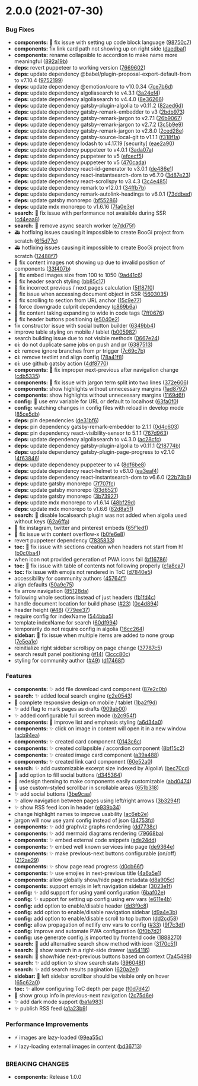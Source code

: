 # 2.0.0 (2021-07-30)


### Bug Fixes

* **components:** :bug: fix issue with setting up code block language ([98750c7](https://github.com/mrtrashmind/boogi-test-bible/commit/98750c73eddef784a969723a8e31dc45caef7a03))
* **components:** fix link card path not showing up on right side ([daedbaf](https://github.com/mrtrashmind/boogi-test-bible/commit/daedbafc5c68d8859d5945d8840730d686d556c7))
* **components:** rename collapsible to accordion to make name more meaningful ([892a19b](https://github.com/mrtrashmind/boogi-test-bible/commit/892a19b9d62ff6174e3bb8a5a143c5d5e4caaf2b))
* **deps:** revert puppeteer to working version ([7669602](https://github.com/mrtrashmind/boogi-test-bible/commit/7669602627ee47afceeb41e8ae51a1ee34b67513))
* **deps:** update dependency @babel/plugin-proposal-export-default-from to v7.10.4 ([9752199](https://github.com/mrtrashmind/boogi-test-bible/commit/975219952ac6c43ef6eb419a184fc7660ca586f1))
* **deps:** update dependency @emotion/core to v10.0.34 ([7ce7b6d](https://github.com/mrtrashmind/boogi-test-bible/commit/7ce7b6def666cb3fa36cd8164e28f73105d12a23))
* **deps:** update dependency algoliasearch to v4.3.1 ([3a24ef4](https://github.com/mrtrashmind/boogi-test-bible/commit/3a24ef48e5bc376996a31c8835a643de4f700cac))
* **deps:** update dependency algoliasearch to v4.4.0 ([8e36266](https://github.com/mrtrashmind/boogi-test-bible/commit/8e36266c97628883f0ecfc8460f02c7d193b3ef2))
* **deps:** update dependency gatsby-plugin-algolia to v0.11.2 ([82aed6d](https://github.com/mrtrashmind/boogi-test-bible/commit/82aed6d32c2f574dc997e424357cff9c74f4a565))
* **deps:** update dependency gatsby-remark-embedder to v3 ([2bdb973](https://github.com/mrtrashmind/boogi-test-bible/commit/2bdb973100c1af85ef63889921288e0872f38bb7))
* **deps:** update dependency gatsby-remark-jargon to v2.7.1 ([26b9067](https://github.com/mrtrashmind/boogi-test-bible/commit/26b90673a0bfcc506c88ff20520f6c26e7c9a56d))
* **deps:** update dependency gatsby-remark-jargon to v2.7.2 ([3c5b9e9](https://github.com/mrtrashmind/boogi-test-bible/commit/3c5b9e9baad568fed1aeb6f1dd6c5221ee80fe9c))
* **deps:** update dependency gatsby-remark-jargon to v2.8.0 ([2ced28e](https://github.com/mrtrashmind/boogi-test-bible/commit/2ced28e9b7a56c6b3984d0d7ad54165d467a2fcd))
* **deps:** update dependency gatsby-source-local-git to v1.1.1 ([f318f1a](https://github.com/mrtrashmind/boogi-test-bible/commit/f318f1a7696585e61874071b219423ac4fc133c1))
* **deps:** update dependency lodash to v4.17.19 [security] ([eae2a90](https://github.com/mrtrashmind/boogi-test-bible/commit/eae2a900893a93f865f61effab42739bc0899936))
* **deps:** update dependency puppeteer to v4.0.1 ([3ada07a](https://github.com/mrtrashmind/boogi-test-bible/commit/3ada07a7bf9795393ea5a2463a7e714cdbdf4405))
* **deps:** update dependency puppeteer to v5 ([efcecf5](https://github.com/mrtrashmind/boogi-test-bible/commit/efcecf5d7f6a7ee35d262b33b0502124058b3c87))
* **deps:** update dependency puppeteer to v5 ([470cada](https://github.com/mrtrashmind/boogi-test-bible/commit/470cada1e03d162b07adaf473a1c8234456ed4e9))
* **deps:** update dependency react-id-generator to v3.0.1 ([de486e1](https://github.com/mrtrashmind/boogi-test-bible/commit/de486e1c4b8daf5415dfeffe77e389aa40c40741))
* **deps:** update dependency react-instantsearch-dom to v6.7.0 ([3d87e23](https://github.com/mrtrashmind/boogi-test-bible/commit/3d87e23a8ef5b9ea69d470051b140ae2f5b92b91))
* **deps:** update dependency react-scrollspy to v3.4.3 ([3c4e485](https://github.com/mrtrashmind/boogi-test-bible/commit/3c4e485aef0ec634dd51eca1f27001a6b3896638))
* **deps:** update dependency remark to v12.0.1 ([34ffb7b](https://github.com/mrtrashmind/boogi-test-bible/commit/34ffb7b87e596e7e371c0aab1ab1fd7351aedec6))
* **deps:** update dependency remark-autolink-headings to v6.0.1 ([73ddbed](https://github.com/mrtrashmind/boogi-test-bible/commit/73ddbedb3abeb25dfc09f006b2646d9508c81585))
* **deps:** update gatsby monorepo ([bf55286](https://github.com/mrtrashmind/boogi-test-bible/commit/bf55286cb66f3ac85041884cc57d60c711bcd440))
* **deps:** update mdx monorepo to v1.6.16 ([7fa0e3e](https://github.com/mrtrashmind/boogi-test-bible/commit/7fa0e3e265a2b7da8c347f9a9f820b08fc33e4fc))
* **search:** :bug: fix issue with performance not avaialble during SSR ([cd4eaa8](https://github.com/mrtrashmind/boogi-test-bible/commit/cd4eaa8b186bdc703a787c32702e8462bd425ea7))
* **search:** :bug: remove async search worker ([e7dd75f](https://github.com/mrtrashmind/boogi-test-bible/commit/e7dd75fd27f54934684b3c1de511b226ac2e8fc3))
* :ambulance: hotfixing issues causing it impossible to create BooGi project from scratch ([6f5d77c](https://github.com/mrtrashmind/boogi-test-bible/commit/6f5d77ca2ed1397bf9a27fb6b89b68e40e00637a))
* :ambulance: hotfixing issues causing it impossible to create BooGi project from scratch ([12488f7](https://github.com/mrtrashmind/boogi-test-bible/commit/12488f7f18f2abc76d84c87386afe3e724869805))
* :bug: fix content images not showing up due to invalid position of components ([33f407b](https://github.com/mrtrashmind/boogi-test-bible/commit/33f407b4324a1c14d3c3fd447c0c856759b73b3f))
* :bug: fix embed images size from 100 to 1050 ([9ad41c6](https://github.com/mrtrashmind/boogi-test-bible/commit/9ad41c6ca546c3a17d61d73679c174dc51884019))
* :bug: fix header search styling ([bb85c17](https://github.com/mrtrashmind/boogi-test-bible/commit/bb85c17862c447482da5d22ecadfc77b0fc0b952))
* :bug: fix incorrect previous / next pages calculation ([5ff87f0](https://github.com/mrtrashmind/boogi-test-bible/commit/5ff87f07b1f36e7f7cdb3659f4bdd9e7fe99536d))
* :bug: fix issue when accessing document object in SSR ([5603035](https://github.com/mrtrashmind/boogi-test-bible/commit/5603035f77a60499350f8dbb56d191579db2c5f4))
* :bug: fix scrolling to section from URL anchor ([15c9e77](https://github.com/mrtrashmind/boogi-test-bible/commit/15c9e776ad6546f89de5c3d5088d5f72ec56d911))
* :bug: force downgrade culprit dependency ([c869b6a](https://github.com/mrtrashmind/boogi-test-bible/commit/c869b6a56eea20a9b11209b6c5351d859b5f9bab))
* :lipstick: fix content taking expanding to wide in code tags ([7ff0676](https://github.com/mrtrashmind/boogi-test-bible/commit/7ff067665180360d74a7b63e22a253dacc7e79ab))
* :lipstick: fix header buttons positioning ([e5040e2](https://github.com/mrtrashmind/boogi-test-bible/commit/e5040e28ffdee10043996e8df8090c2960b4634a))
* fix constructor issue with social button builder ([6349bb4](https://github.com/mrtrashmind/boogi-test-bible/commit/6349bb44de74701134d4146e17ffebe2025f1051))
* improve table styling on mobile / tablet ([b005982](https://github.com/mrtrashmind/boogi-test-bible/commit/b00598254829f32fbb2f79e4408d0661cfd1cc4d))
* search building issue due to not visible methods ([0667e24](https://github.com/mrtrashmind/boogi-test-bible/commit/0667e247399cce9cd4b82ed569db16a2ead41f10))
* **ci:** do not duplicate same jobs on push and pr ([6387513](https://github.com/mrtrashmind/boogi-test-bible/commit/63875138ce7bc2b81d94b73696b9bf8e2c1f80b1))
* **ci:** remove ignore branches from pr trigger ([7c69c7b](https://github.com/mrtrashmind/boogi-test-bible/commit/7c69c7bc16b5a62ff716554a278b1fd38729ed39))
* **ci:** remove textlint and align config ([78a41f8](https://github.com/mrtrashmind/boogi-test-bible/commit/78a41f87c9c6f30597596133c8db016313ade713))
* **ci:** use github gatsby action ([4df8770](https://github.com/mrtrashmind/boogi-test-bible/commit/4df87704185ddaf32a60a40b98b37a3194052deb))
* **components:** :bug: fix improper next-previous after navigation change ([cdb5335](https://github.com/mrtrashmind/boogi-test-bible/commit/cdb53353790aaa259fee823776eaa04bf7f815f8))
* **components:** :bug: fix issue with jargon term split into two lines ([372e606](https://github.com/mrtrashmind/boogi-test-bible/commit/372e606680522d101df0a8ab4b57092cf0a215e2))
* **components:** show highlights without unnecessary margins ([1ad8792](https://github.com/mrtrashmind/boogi-test-bible/commit/1ad8792425150178c16e8bb907e06f0556cab877))
* **components:** show highlights without unnecessary margins ([1169d6f](https://github.com/mrtrashmind/boogi-test-bible/commit/1169d6f4e3b02a14e3d68f5225826b627e888e5a))
* **config:** :bug: use env variable for URL or default to localhost ([63fa0f0](https://github.com/mrtrashmind/boogi-test-bible/commit/63fa0f093030f2dffbb4e2c44c190f4010583bd4))
* **config:** watching changes in config files with reload in develop mode ([85ce5db](https://github.com/mrtrashmind/boogi-test-bible/commit/85ce5dbd791a038da9558272a54a5a791e51c1b7))
* **deps:** pin dependencies ([de31bf6](https://github.com/mrtrashmind/boogi-test-bible/commit/de31bf6a40072b95e393e242050a89b32dc83d5f))
* **deps:** pin dependency gatsby-remark-embedder to 2.1.1 ([0d4c603](https://github.com/mrtrashmind/boogi-test-bible/commit/0d4c6035a04fc4222143c2afacb15aacd48275d0))
* **deps:** pin dependency react-visibility-sensor to 5.1.1 ([767d963](https://github.com/mrtrashmind/boogi-test-bible/commit/767d9631e9fea730e37d6b05314ddf237e6e0d65))
* **deps:** update dependency algoliasearch to v4.3.0 ([ac28cfc](https://github.com/mrtrashmind/boogi-test-bible/commit/ac28cfc1b6d079df2920ac52505aa0be708d25a4))
* **deps:** update dependency gatsby-plugin-algolia to v0.11.1 ([218774b](https://github.com/mrtrashmind/boogi-test-bible/commit/218774bbe1738d3ba78840d374c684abd9780ef9))
* **deps:** update dependency gatsby-plugin-page-progress to v2.1.0 ([4f63846](https://github.com/mrtrashmind/boogi-test-bible/commit/4f6384695dfe90bf9adb3ba8521361d261ba75fa))
* **deps:** update dependency puppeteer to v4 ([8df6be8](https://github.com/mrtrashmind/boogi-test-bible/commit/8df6be86ff2d5db46b56f99757c6216e6474767e))
* **deps:** update dependency react-helmet to v6.1.0 ([ea3eaf4](https://github.com/mrtrashmind/boogi-test-bible/commit/ea3eaf411decfa81c1ad92b22ea559daecfb485e))
* **deps:** update dependency react-instantsearch-dom to v6.6.0 ([22b73b6](https://github.com/mrtrashmind/boogi-test-bible/commit/22b73b69a8e300d9d1514aac9d6213abdfbc5fc8))
* **deps:** update gatsby monorepo ([7f707fc](https://github.com/mrtrashmind/boogi-test-bible/commit/7f707fc81d2e92246e06295a8ab0b75b413fc10b))
* **deps:** update gatsby monorepo ([83d6521](https://github.com/mrtrashmind/boogi-test-bible/commit/83d6521c813abbc1020d84e33eff142b2f8a78d3))
* **deps:** update gatsby monorepo ([3b73927](https://github.com/mrtrashmind/boogi-test-bible/commit/3b7392753c5a8b558305a01e561cf52dc3a19611))
* **deps:** update mdx monorepo to v1.6.14 ([48bf29d](https://github.com/mrtrashmind/boogi-test-bible/commit/48bf29d93900a77bda4f7d481d6af0f94fee4bc8))
* **deps:** update mdx monorepo to v1.6.6 ([82d8a51](https://github.com/mrtrashmind/boogi-test-bible/commit/82d8a51d5bf04e06f8ef7c2fdb96595d6a5eddae))
* **search:** :bug: disable localsearch plugin was not added when algolia used without keys ([62a6ffa](https://github.com/mrtrashmind/boogi-test-bible/commit/62a6ffaeb6a3620114d94b259aa0d0cadc3a15d2))
* :bug: fix instagram, twitter and pinterest embeds ([65f1ed1](https://github.com/mrtrashmind/boogi-test-bible/commit/65f1ed1fb22143c85c4f26979fa75a83c691d805))
* :lipstick: fix issue with content overflow-x ([b0fe6e8](https://github.com/mrtrashmind/boogi-test-bible/commit/b0fe6e8fc8fa49e8334d438c19641c7b1f916fc8))
* revert puppeteer dependency ([7835833](https://github.com/mrtrashmind/boogi-test-bible/commit/7835833f91410fc1fcaadec14496534114440740))
* **toc:** :bug: fix issue with sections creation when headers not start from h1 ([b0c0ba4](https://github.com/mrtrashmind/boogi-test-bible/commit/b0c0ba4b85dd427568f60962c8cd91bd1863d641))
* when icon not provided generation of PWA icons fail ([bf16786](https://github.com/mrtrashmind/boogi-test-bible/commit/bf167869a9712569da76f07c8fdb67e6f4be2aa6))
* **toc:** :bug: fix issue with table of contents not following properly ([c1a8ca7](https://github.com/mrtrashmind/boogi-test-bible/commit/c1a8ca7222ec24c2b71f156d40c4b8f6f5950c8c))
* **toc:** fix issue with emojis not rendered in ToC ([d7840e5](https://github.com/mrtrashmind/boogi-test-bible/commit/d7840e5b7c99ca92e3d92d464543ca029e32d1d9))
* accessibility for community authors ([45764f1](https://github.com/mrtrashmind/boogi-test-bible/commit/45764f16c35c9bf1a25f82a5cfad3ad30564be74))
* align defaults ([50a9c75](https://github.com/mrtrashmind/boogi-test-bible/commit/50a9c752af9819eb9d3ef7522cfbd9e20a8c10c9))
* fix arrow navigation ([85128da](https://github.com/mrtrashmind/boogi-test-bible/commit/85128dae3c819f5b2d9ea4c2d93358f2196bddf2))
* following whole sections instead of just headers ([fb1fd4c](https://github.com/mrtrashmind/boogi-test-bible/commit/fb1fd4ceddd00d8d1528f6414575a90fc5a800c8))
* handle document location for build phase ([#23](https://github.com/mrtrashmind/boogi-test-bible/issues/23)) ([0c4d894](https://github.com/mrtrashmind/boogi-test-bible/commit/0c4d89437e509270a711cf90d8ba8a83a084a01f))
* header height ([#48](https://github.com/mrtrashmind/boogi-test-bible/issues/48)) ([779ee37](https://github.com/mrtrashmind/boogi-test-bible/commit/779ee37ffb61ede271fe05f4184dea4e4a5880d8))
* require config for indexName ([544bba5](https://github.com/mrtrashmind/boogi-test-bible/commit/544bba58441a1214a8712ce70d8168bdbea56a9c))
* template indexName for search ([60df994](https://github.com/mrtrashmind/boogi-test-bible/commit/60df99447af563aba96c98ede16cc19ada41233b))
* temporarily do not require config in algolia ([16cc264](https://github.com/mrtrashmind/boogi-test-bible/commit/16cc26491782355871307646eddf905685bc47c0))
* **sidebar:** :bug: fix issue when multiple items are added to none group ([7e5ea1e](https://github.com/mrtrashmind/boogi-test-bible/commit/7e5ea1e7d94a5f102d73afd595d89b65a17d3f15))
* reinitialize right sidebar scrollspy on page change ([37787c5](https://github.com/mrtrashmind/boogi-test-bible/commit/37787c51d35e4fcc0195060b9337f1b66a3c3f4f))
* search result panel positioning ([#14](https://github.com/mrtrashmind/boogi-test-bible/issues/14)) ([3ccc80c](https://github.com/mrtrashmind/boogi-test-bible/commit/3ccc80c6991d463bcd0839a5fdb168a0a34812e2))
* styling for community author ([#49](https://github.com/mrtrashmind/boogi-test-bible/issues/49)) ([d17468f](https://github.com/mrtrashmind/boogi-test-bible/commit/d17468f9b3505a0fe41180c0612d4523cd743b29))


### Features

* **components:** :sparkles: add file download card component ([87e2c0b](https://github.com/mrtrashmind/boogi-test-bible/commit/87e2c0bf52dbe52591fc48bc60525786e171bdbb))
* **search:** :sparkles: added local search engine ([c2e0543](https://github.com/mrtrashmind/boogi-test-bible/commit/c2e05431c03e70ac4d945e0ab53700b87c2c3a85))
* :iphone: complete responsive design on mobile / tablet ([1ba2f9d](https://github.com/mrtrashmind/boogi-test-bible/commit/1ba2f9df7ed0d3c072031b8b1585e89b3f650a91))
* :sparkles: add flag to mark pages as drafts ([909ab00](https://github.com/mrtrashmind/boogi-test-bible/commit/909ab0033d7635eb7b6c2aca3410b703b14e12b0))
* :sparkles: added configurable full screen mode ([b2c954f](https://github.com/mrtrashmind/boogi-test-bible/commit/b2c954f998170116a0488709e8f254527806694a))
* **components:** :lipstick: improve list and emphasis styling ([a6d34a0](https://github.com/mrtrashmind/boogi-test-bible/commit/a6d34a04c482fd7c32d5ea82ef66fe19aac662c4))
* **components:** :sparkles: click on image in content will open it in a new window ([acb94ea](https://github.com/mrtrashmind/boogi-test-bible/commit/acb94ea651c40f4f94cd17700c23e2e845d4944c))
* **components:** :sparkles: created card component ([0143c6c](https://github.com/mrtrashmind/boogi-test-bible/commit/0143c6cf97bf68f668e8eabd4c1e39d5e766c2a2))
* **components:** :sparkles: created collapsible / accordion component ([8bf15c2](https://github.com/mrtrashmind/boogi-test-bible/commit/8bf15c23370048c4ff584ae92c10ec9a65404c45))
* **components:** :sparkles: created image card component ([a39a488](https://github.com/mrtrashmind/boogi-test-bible/commit/a39a4882cbe7602131aa240102d20a1696ce6ce3))
* **components:** :sparkles: created link card component ([60e52a0](https://github.com/mrtrashmind/boogi-test-bible/commit/60e52a0b92296ab69d979c2dec543e68e75874e2))
* **search:** :sparkles: add customizable excerpt size indexed by Algolia\ ([bec70cd](https://github.com/mrtrashmind/boogi-test-bible/commit/bec70cdc26657d904b08d419a6e43ab77e9b2218))
* :lipstick: add option to fill social buttons ([d345364](https://github.com/mrtrashmind/boogi-test-bible/commit/d345364a1b7b2c84cab62d20a355042b7f6a0a12))
* :lipstick: redesign theming to make components easily customizable ([abd0474](https://github.com/mrtrashmind/boogi-test-bible/commit/abd04749786bf68b03ba42b14b429958b0a85e71))
* :lipstick: use custom-styled scrollbar in scrollable areas ([651b318](https://github.com/mrtrashmind/boogi-test-bible/commit/651b31850d13aa7d0177acfb1c8ae755858db850))
* :sparkles: add social buttons ([3be9caa](https://github.com/mrtrashmind/boogi-test-bible/commit/3be9caa1be37f52325c73dd2c0778b9cbc6c6254))
* :sparkles: allow navigation between pages using left/right arrows ([3b3294f](https://github.com/mrtrashmind/boogi-test-bible/commit/3b3294fa8bde4387762cc777ed9062aef32d9f51))
* :sparkles: show RSS feed icon in header ([e939b34](https://github.com/mrtrashmind/boogi-test-bible/commit/e939b34e372626e5807fb91fc4ff91fd298f97aa))
* change highlight names to improve usability ([ac6eb2e](https://github.com/mrtrashmind/boogi-test-bible/commit/ac6eb2ee028ca43e7c4b369c0d473873f5a3a7a9))
* jargon will now use yaml config instead of json ([34753fd](https://github.com/mrtrashmind/boogi-test-bible/commit/34753fdb9b3d881f54c7c45283aa28b166315e57))
* **components:** :sparkles: add graphviz graphs rendering ([dd7738c](https://github.com/mrtrashmind/boogi-test-bible/commit/dd7738c2f7dec3b596cb6a679d9a5948331c39fe))
* **components:** :sparkles: add mermaid diagrams rendering ([79668ba](https://github.com/mrtrashmind/boogi-test-bible/commit/79668baeef504b1082d25c7386f7a2717eece914))
* **components:** :sparkles: embed external code snippets ([ade24dd](https://github.com/mrtrashmind/boogi-test-bible/commit/ade24dd41e14b18d625dfb0c6c7118b038db0cd6))
* **components:** :sparkles: embed well known services into page ([de9364e](https://github.com/mrtrashmind/boogi-test-bible/commit/de9364e92349ef895d3d3a740e40e2a973a317f2))
* **components:** :sparkles: make previous-next buttons configurable (on/off) ([212ae29](https://github.com/mrtrashmind/boogi-test-bible/commit/212ae29a7e10151700a7d230d3189232fa21d7be))
* **components:** :sparkles: show page read progress ([d0cb66f](https://github.com/mrtrashmind/boogi-test-bible/commit/d0cb66fa7f38699dfd9c50f47fb4a632516a1529))
* **components:** :sparkles: use emojies in next-previous title ([4a6a5e1](https://github.com/mrtrashmind/boogi-test-bible/commit/4a6a5e1350a5bfeb9cf4d902a3195ea51848b6ef))
* **components:** allow globally show/hide page metadata ([d8a905c](https://github.com/mrtrashmind/boogi-test-bible/commit/d8a905c2e808033c661884f29778453e1a0ac128))
* **components:** support emojis in left navigation sidebar ([3023e1f](https://github.com/mrtrashmind/boogi-test-bible/commit/3023e1f8972e175a4e3982d684b1c22d332bdbc3))
* **config:** :sparkles: add support for using yaml configuration ([6baf02e](https://github.com/mrtrashmind/boogi-test-bible/commit/6baf02eb31f90aad86e560b9345b0555c1cbab88))
* **config:** :sparkles: support for setting up config using env vars ([e611e4b](https://github.com/mrtrashmind/boogi-test-bible/commit/e611e4bd079535af05a50f0ebf25dd92b129f4d3))
* **config:** add option to enable/disable header ([dd3f9c8](https://github.com/mrtrashmind/boogi-test-bible/commit/dd3f9c8f99eee17a02d8004a000c6d6bc568a06f))
* **config:** add option to enable/disable navigation sidebar ([d9a4e3b](https://github.com/mrtrashmind/boogi-test-bible/commit/d9a4e3bfab5c0f15e7f8defa65199e5a021032ae))
* **config:** add option to enable/disable scroll to top button ([dd2cd58](https://github.com/mrtrashmind/boogi-test-bible/commit/dd2cd58ed7ccdc73718b489c5fd4e0a0ddc3c7a5))
* **config:** allow propagation of netlify env vars to config ([#33](https://github.com/mrtrashmind/boogi-test-bible/issues/33)) ([9f7c3df](https://github.com/mrtrashmind/boogi-test-bible/commit/9f7c3dfe78d8687029b5ce8e4517156d59a4c98e))
* **config:** improve and automate PWA configuration ([0f0b7d2](https://github.com/mrtrashmind/boogi-test-bible/commit/0f0b7d2358f419fa80dc95b2d7a62775b4b3a28a))
* **config:** use generate config.js imported by frontend code ([1888270](https://github.com/mrtrashmind/boogi-test-bible/commit/1888270c0d9d03602324dfcd4b2d6f9f96cabed1))
* **search:** :lipstick: add alternative search show method with icon ([3170c51](https://github.com/mrtrashmind/boogi-test-bible/commit/3170c517f604ea02f06ab95383998b8aec6b1ce6))
* **search:** :lipstick: show search in a right-side drawer ([aa64116](https://github.com/mrtrashmind/boogi-test-bible/commit/aa6411639ea979aac49d7cb228dd17afbdcc1e93))
* **search:** :lipstick: show/hide next-previous buttons based on context ([7a45498](https://github.com/mrtrashmind/boogi-test-bible/commit/7a45498607a07094b17855ee1bdd1406dbeddbf8))
* **search:** :sparkles: add option to show search stats ([396048f](https://github.com/mrtrashmind/boogi-test-bible/commit/396048fe0bf91b3e4b07bfd767d501e3dfc7f2ea))
* **search:** :sparkles: add search results pagination ([620a2e1](https://github.com/mrtrashmind/boogi-test-bible/commit/620a2e1e03ab291ffd54bffeff311d0139e8b62b))
* **sidebar:** :lipstick: left sidebar scrollbar should be visible only on hover ([65c62a0](https://github.com/mrtrashmind/boogi-test-bible/commit/65c62a027ae296a8190d897943c18cb90764a97f))
* **toc:** :sparkles: allow configuring ToC depth per page ([f0d7d42](https://github.com/mrtrashmind/boogi-test-bible/commit/f0d7d424bd5604382cd8adeeb30ca9e59f50c32c))
* :lipstick: show group info in previous-next navigation ([2c75d6e](https://github.com/mrtrashmind/boogi-test-bible/commit/2c75d6e25b74e34336e6f1384456bac6a80ca9ac))
* :sparkles: add dark mode support ([ba1a983](https://github.com/mrtrashmind/boogi-test-bible/commit/ba1a98309abcad0d99fa7c319db36af6e1670f99))
* :sparkles: publish RSS feed ([a1a23b9](https://github.com/mrtrashmind/boogi-test-bible/commit/a1a23b9cd96694f3b7a9cd9c33b585417045d1bd))


### Performance Improvements

* :zap: images are lazy-loaded ([99ea55c](https://github.com/mrtrashmind/boogi-test-bible/commit/99ea55c25104db6b603475c2a37984ecea03896a))
* :zap: lazy-loading external images in content ([bd36713](https://github.com/mrtrashmind/boogi-test-bible/commit/bd36713a30847fe9522ad2c5ea2787d03d0366c7))


### BREAKING CHANGES

* **components:** Release 1.0.0



